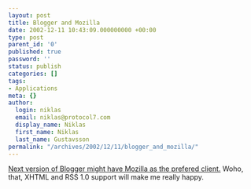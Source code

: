 ```yaml
---
layout: post
title: Blogger and Mozilla
date: 2002-12-11 10:43:09.000000000 +00:00
type: post
parent_id: '0'
published: true
password: ''
status: publish
categories: []
tags:
- Applications
meta: {}
author:
  login: niklas
  email: niklas@protocol7.com
  display_name: Niklas
  first_name: Niklas
  last_name: Gustavsson
permalink: "/archives/2002/12/11/blogger_and_mozilla/"
---
```

[Next version of Blogger might have Mozilla as the prefered client.](http://evhead.com/archives/2002_12_01_archive_default.asp#103955252215707418) Woho, that, XHTML and RSS 1.0 support will make me really happy.


